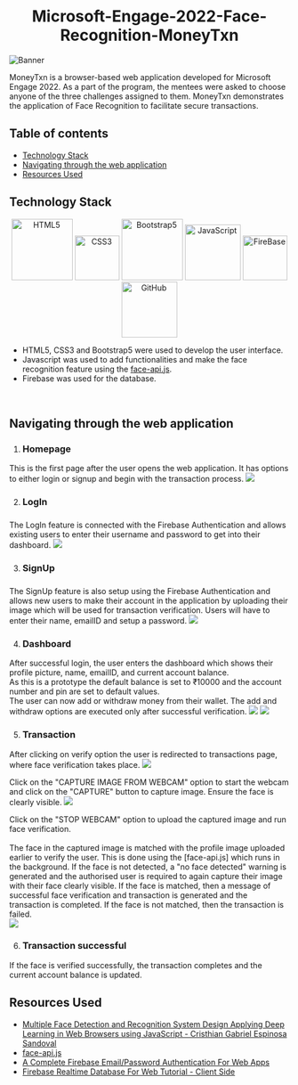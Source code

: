 <h1 align="center">Microsoft-Engage-2022-Face-Recognition-MoneyTxn</h1>
<img src="readme_images/MICROSOFT ENGAGE 2022.png" alt="Banner"/>

MoneyTxn is a browser-based web application developed for Microsoft Engage 2022. As a part of the program, the mentees were asked to choose anyone of the three challenges assigned to them.
MoneyTxn demonstrates the application of Face Recognition to facilitate secure transactions.

## Table of contents
- [Technology Stack](#technology-stack)
- [Navigating through the web application](#Navigating-through-the-web-application)
- [Resources Used](#resources-used)

## Technology Stack
<div>
      <p align ="center">
        <img src="readme_images/html5.png" alt="HTML5" width="110px" />
        <img src="readme_images/css3.png" alt="CSS3" width="80px" />
        <img src="readme_images/bootstrap.png" alt="Bootstrap5" width="110px"/>
        <img src="readme_images/javascript.png" alt="JavaScript" width="100px"/>
        <img src="readme_images/firebase.png" alt="FireBase" width="80px" />
        <img src="readme_images/GitHub-Mark.png" alt="GitHub" width="100px"/>
      </p> 
</div> 

- HTML5, CSS3 and Bootstrap5 were used to develop the user interface.
- Javascript was used to add functionalities and make the face recognition feature using the [face-api.js](https://github.com/justadudewhohacks/face-api.js).
- Firebase was used for the database.
<br>

## Navigating through the web application
1. <h3>Homepage</h3>
This is the first page after the user opens the web application. It has options to either login or signup and begin with the transaction process.
<img src="readme_images/homepage.png">

2. <h3>LogIn<h3>
The LogIn feature is connected with the Firebase Authentication and allows existing users to enter their username and password to get into their dashboard.
<img src="readme_images/login-page.png">

3. <h3>SignUp<h3>
The SignUp feature is also setup using the Firebase Authentication and allows new users to make their account in the application by uploading their image which will be used for transaction verification. Users will have to enter their name, emailID and setup a password.
<img src="readme_images/signup-page.png">

4. <h3>Dashboard</h3>
After successful login, the user enters the dashboard which shows their profile picture, name, emailID, and current account balance.<br> 
As this is a prototype the default balance is set to ₹10000 and the account number and pin are set to default values.<br>
The user can now add or withdraw money from their wallet. The add and withdraw options are executed only after successful verification.
<img src="readme_images/dashboard1.png">
<img src="readme_images/dashboard2.png">

5. <h3>Transaction</h3>
After clicking on verify option the user is redirected to transactions page, where face verification takes place.
<img src="readme_images/transaction.png">
<br>

Click on the "CAPTURE IMAGE FROM WEBCAM" option to start the webcam and click on the "CAPTURE" button to capture image. Ensure the face is clearly visible.
<img src="readme_images/face-recognition.png">
<br>

Click on the "STOP WEBCAM" option to upload the captured image and run face verification.<br><br>
The face in the captured image is matched with the profile image uploaded earlier to verify the user. This is done using the [face-api.js] which runs in the background.
If the face is not detected, a "no face detected" warning is generated and the authorised user is required to again capture their image with their face clearly visible.
If the face is matched, then a message of successful face verification and transaction is generated and the transaction is completed.
If the face is not matched, then the transaction is failed. 
<br>
<img src="readme_images/face-recognition-results.png">

6. <h3>Transaction successful</h3>
If the face is verified successfully, the transaction completes and the current account balance is updated.


## Resources Used
- [Multiple Face Detection and Recognition System Design Applying Deep Learning in Web Browsers using JavaScript - Cristhian Gabriel Espinosa Sandoval](https://scholarworks.uark.edu/cgi/viewcontent.cgi?article=1073&context=csceuht)
- [face-api.js](https://github.com/justadudewhohacks/face-api.js)
- [A Complete Firebase Email/Password Authentication For Web Apps](https://youtu.be/gcmGNOj37E8) 
- [Firebase Realtime Database For Web Tutorial - Client Side](https://youtu.be/2CtQEXwOPXw)